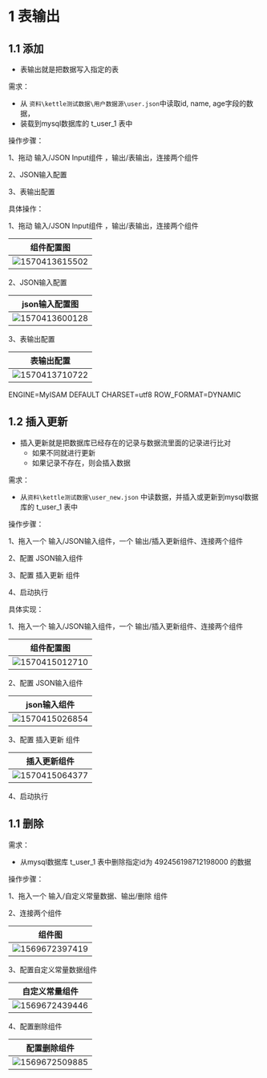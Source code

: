 # 1 表输出

## 1.1 添加
* 表输出就是把数据写入指定的表

需求：

- 从 `资料\kettle测试数据\用户数据源\user.json`中读取id, name, age字段的数据，
- 装载到mysql数据库的 t_user_1 表中

操作步骤：

1、拖动 输入/JSON Input组件 ，输出/表输出，连接两个组件

2、JSON输入配置

3、表输出配置

具体操作：

1、拖动 输入/JSON Input组件 ，输出/表输出，连接两个组件

| 组件配置图                                 |
| ------------------------------------------ |
| ![1570413615502](https://user-images.githubusercontent.com/75486726/180306801-28b86f8f-1ee7-4f7e-9a21-937aad53b135.png) |



2、JSON输入配置

| json输入配置图                             |
| ------------------------------------------ |
| ![1570413600128](https://user-images.githubusercontent.com/75486726/180306823-aa450a08-caf7-42aa-b841-d63805988915.png) |



3、表输出配置

| 表输出配置                                 |
| ------------------------------------------ |
| ![1570413710722](https://user-images.githubusercontent.com/75486726/180306846-f200cbb0-0deb-4c7b-8426-32a40fadda4c.png) |

ENGINE=MyISAM DEFAULT CHARSET=utf8 ROW_FORMAT=DYNAMIC

## 1.2 插入更新

* 插入更新就是把数据库已经存在的记录与数据流里面的记录进行比对
    * 如果不同就进行更新
    * 如果记录不存在，则会插入数据

需求：

- 从`资料\kettle测试数据\user_new.json` 中读数据，并插入或更新到mysql数据库的 t_user_1 表中

操作步骤：

1、拖入一个 输入/JSON输入组件，一个 输出/插入更新组件、连接两个组件

2、配置 JSON输入组件

3、配置 插入更新 组件

4、启动执行

具体实现：

1、拖入一个 输入/JSON输入组件，一个 输出/插入更新组件、连接两个组件

| 组件配置图                                 |
| ------------------------------------------ |
| ![1570415012710](https://user-images.githubusercontent.com/75486726/180306874-e2e011f0-104d-4b26-a8d9-86150b12d3f7.png) |



2、配置 JSON输入组件

| json输入组件                               |
| ------------------------------------------ |
| ![1570415026854](https://user-images.githubusercontent.com/75486726/180306903-ced4edbb-8e27-4abb-ae70-f2edf4920693.png) |



3、配置 插入更新 组件

| 插入更新组件                               |
| ------------------------------------------ |
| ![1570415064377](https://user-images.githubusercontent.com/75486726/180306936-9edd502c-937f-4d3c-87ed-31f5c2338c2b.png) |



4、启动执行




## 1.1 删除

需求：

- 从mysql数据库 t_user_1 表中删除指定id为 492456198712198000 的数据

操作步骤：

1、拖入一个 输入/自定义常量数据、输出/删除 组件

2、连接两个组件

| 组件图                                              |
| --------------------------------------------------- |
| ![1569672397419](https://user-images.githubusercontent.com/75486726/180306976-39da5b7f-7a89-4118-a6b0-026613aa0abd.png) |



3、配置自定义常量数据组件

| 自定义常量组件                             |
| ------------------------------------------ |
| ![1569672439446](https://user-images.githubusercontent.com/75486726/180307002-e0a1b984-f1da-4f6a-a050-8daf8b475b16.png) |





4、配置删除组件

| 配置删除组件                                      |
| ------------------------------------------------- |
| ![1569672509885](https://user-images.githubusercontent.com/75486726/180307028-c6de4e3f-5202-416d-a3a7-6ccf07cd4f33.png) |

